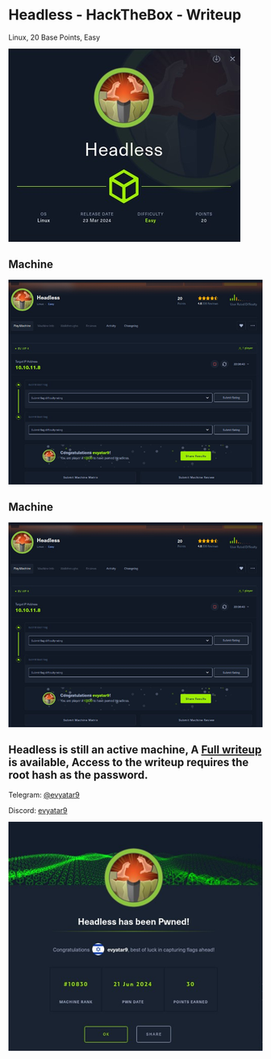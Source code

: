 # Headless - HackTheBox - Writeup
Linux, 20 Base Points, Easy

![info.JPG](images/info.JPG)

## Machine

![‏‏Headless.JPG](images/Headless.JPG)
 
## Machine

![‏‏Headless.JPG](images/Headless.JPG)
 
## Headless is still an active machine, A [Full writeup](Headless-Writeup.pdf) is available, Access to the writeup requires the root hash as the password.

Telegram: [@evyatar9](https://t.me/evyatar9)

Discord: [evyatar9](https://discord.com/users/812805349815091251)

![pwn.JPG](images/pwn.JPG)